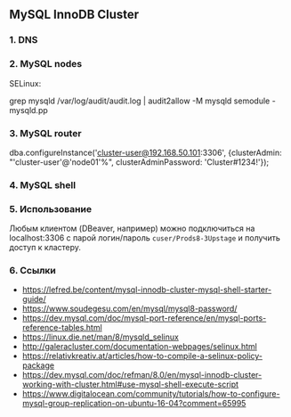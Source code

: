 ## MySQL InnoDB Cluster

### 1. DNS



### 2. MySQL nodes

SELinux:

grep mysqld /var/log/audit/audit.log | audit2allow -M mysqld
semodule -mysqld.pp

### 3. MySQL router

dba.configureInstance('cluster-user@192.168.50.101:3306', {clusterAdmin: "'cluster-user'@'node01'%", clusterAdminPassword: 'Cluster#1234!'});

### 4. MySQL shell



### 5. Использование

Любым клиентом (DBeaver, например) можно подключиться на localhost:3306 с парой логин/пароль `cuser/Prods8-3Upstage` и получить доступ к кластеру.

### 6. Ссылки

- https://lefred.be/content/mysql-innodb-cluster-mysql-shell-starter-guide/
- https://www.soudegesu.com/en/mysql/mysql8-password/
- https://dev.mysql.com/doc/mysql-port-reference/en/mysql-ports-reference-tables.html
- https://linux.die.net/man/8/mysqld_selinux
- http://galeracluster.com/documentation-webpages/selinux.html
- https://relativkreativ.at/articles/how-to-compile-a-selinux-policy-package
- https://dev.mysql.com/doc/refman/8.0/en/mysql-innodb-cluster-working-with-cluster.html#use-mysql-shell-execute-script
- https://www.digitalocean.com/community/tutorials/how-to-configure-mysql-group-replication-on-ubuntu-16-04?comment=65995